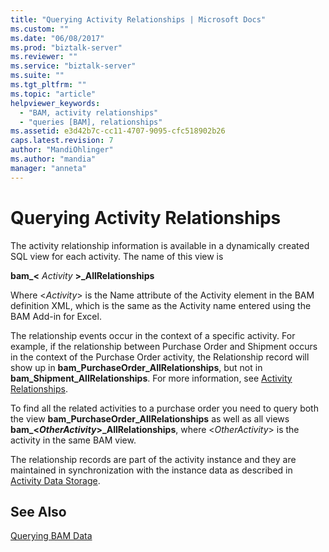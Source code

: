 ```yaml
---
title: "Querying Activity Relationships | Microsoft Docs"
ms.custom: ""
ms.date: "06/08/2017"
ms.prod: "biztalk-server"
ms.reviewer: ""
ms.service: "biztalk-server"
ms.suite: ""
ms.tgt_pltfrm: ""
ms.topic: "article"
helpviewer_keywords: 
  - "BAM, activity relationships"
  - "queries [BAM], relationships"
ms.assetid: e3d42b7c-cc11-4707-9095-cfc518902b26
caps.latest.revision: 7
author: "MandiOhlinger"
ms.author: "mandia"
manager: "anneta"
---
```

# Querying Activity Relationships
The activity relationship information is available in a dynamically created SQL view for each activity. The name of this view is  
  
 **bam_\<** *Activity* **>_AllRelationships**  
  
 Where \<*Activity*> is the Name attribute of the Activity element in the BAM definition XML, which is the same as the Activity name entered using the BAM Add-in for Excel.  
  
 The relationship events occur in the context of a specific activity. For example, if the relationship between Purchase Order and Shipment occurs in the context of the Purchase Order activity, the Relationship record will show up in **bam_PurchaseOrder_AllRelationships**, but not in **bam_Shipment_AllRelationships**. For more information, see [Activity Relationships](../core/activity-relationships.md).  
  
 To find all the related activities to a purchase order you need to query both the view **bam_PurchaseOrder_AllRelationships** as well as all views **bam_\<***OtherActivity***>_AllRelationships**, where \<*OtherActivity*> is the activity in the same BAM view.  
  
 The relationship records are part of the activity instance and they are maintained in synchronization with the instance data as described in [Activity Data Storage](../core/activity-data-storage.md).  
  
## See Also  
 [Querying BAM Data](../core/querying-bam-data.md)